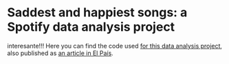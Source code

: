 # Saddest and happiest songs: a Spotify data analysis project
interesante!!!
Here you can find the code used [for this data analysis project](https://rinzewind.org/blog-en/2016/what-are-the-saddest-and-happiest-songs-a-spotify-data-analysis-project.html), also published as [an article in El País](http://elpais.com/tecnologia/2016/04/11/actualidad/1460361324_475730.html).
